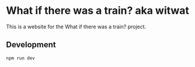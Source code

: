 # What if there was a train? aka witwat

This is a website for the What if there was a train? project.

## Development

```bash
npm run dev
```
